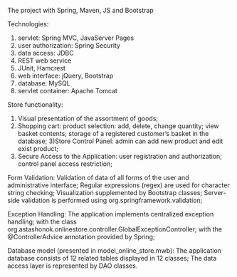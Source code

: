 The project with Spring, Maven, JS and Bootstrap

Technologies:
1) servlet: Spring MVC, JavaServer Pages
2) user authorization: Spring Security
3) data access: JDBC
4) REST web service
5) JUnit, Hamcrest
6) web interface: jQuery, Bootstrap
7) database: MySQL
8) servlet container: Apache Tomcat

Store functionality: 
1) Visual presentation of the assortment of goods;
2) Shopping cart: product selection: add, delete, change quantity; view basket contents; storage of a registered customer’s basket in the database;
3)Store Control Panel: admin can add new product and edit exist product;
4) Secure Access to the Application: user registration and authorization; control panel access restriction;
	
Form Validation: Validation of data of all forms of the user and administrative interface; Regular expressions (regex) are used for character string checking; Visualization supplemented by Bootstrap classes; Server-side validation is performed using org.springframework.validation;

Exception Handling: The application implements centralized exception handling; with the class org.astashonok.onlinestore.controller.GlobalExceptionController; with the @ControllerAdvice annotation provided by Spring;

Database model (presented in model_online_store.mwb): The application database consists of 12 related tables displayed in 12 classes; The data access layer is represented by DAO classes.
        
        
        
